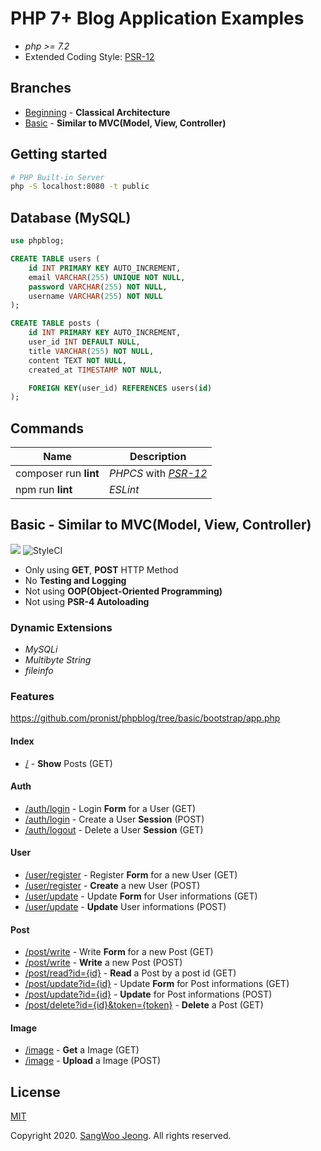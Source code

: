 # PHP 7+ Blog Application Examples

* *php >= 7.2*
* Extended Coding Style: [PSR-12](https://www.php-fig.org/psr/psr-12/)

## Branches

* [Beginning](https://github.com/pronist/phpblog/tree/beginning) - **Classical Architecture**
* [Basic](https://github.com/pronist/phpblog/tree/basic) - **Similar to MVC(Model, View, Controller)**

## Getting started

```bash
# PHP Built-in Server
php -S localhost:8080 -t public
```

## Database (MySQL)

```sql
use phpblog;

CREATE TABLE users (
    id INT PRIMARY KEY AUTO_INCREMENT,
    email VARCHAR(255) UNIQUE NOT NULL,
    password VARCHAR(255) NOT NULL,
    username VARCHAR(255) NOT NULL
);

CREATE TABLE posts (
    id INT PRIMARY KEY AUTO_INCREMENT,
    user_id INT DEFAULT NULL,
    title VARCHAR(255) NOT NULL,
    content TEXT NOT NULL,
    created_at TIMESTAMP NOT NULL,

    FOREIGN KEY(user_id) REFERENCES users(id)
);
```

## Commands

Name|Description|
----|-----------|
composer run **lint**|*PHPCS* with *[PSR-12](https://www.php-fig.org/psr/psr-12/)*
npm run **lint**|*ESLint*

## Basic - Similar to MVC(Model, View, Controller)

<p>
    <img src="https://travis-ci.com/pronist/phpblog.svg?branch=basic">
    <img src="https://github.styleci.io/repos/231950937/shield?branch=basic" alt="StyleCI">
</p>

* Only using **GET**, **POST** HTTP Method
* No **Testing and Logging**
* Not using **OOP(Object-Oriented Programming)**
* Not using **PSR-4 Autoloading**

### Dynamic Extensions

* *MySQLi*
* *Multibyte String*
* *fileinfo*

### Features

<https://github.com/pronist/phpblog/tree/basic/bootstrap/app.php>

#### Index

* [/](https://github.com/pronist/phpblog/blob/basic/controllers/index.php#L8) - **Show** Posts (GET)

#### Auth

* [/auth/login](https://github.com/pronist/phpblog/blob/basic/controllers/auth.php#L6) - Login **Form** for a User (GET)
* [/auth/login](https://github.com/pronist/phpblog/blob/basic/controllers/auth.php#L16) - Create a User **Session** (POST)
* [/auth/logout](https://github.com/pronist/phpblog/blob/basic/controllers/auth.php#L34) - Delete a User **Session** (GET)

#### User

* [/user/register](https://github.com/pronist/phpblog/blob/basic/controllers/user.php#L6) - Register **Form** for a new User (GET)
* [/user/register](https://github.com/pronist/phpblog/blob/basic/controllers/user.php#L16) - **Create** a new User (POST)
* [/user/update](https://github.com/pronist/phpblog/blob/basic/controllers/user.php#L26) - Update **Form** for User informations (GET)
* [/user/update](https://github.com/pronist/phpblog/blob/basic/controllers/user.php#L39) - **Update** User informations (POST)

#### Post

* [/post/write](https://github.com/pronist/phpblog/blob/basic/controllers/post.php#L6) - Write **Form** for a new Post (GET)
* [/post/write](https://github.com/pronist/phpblog/blob/basic/controllers/post.php#L16) - **Write** a new Post (POST)
* [/post/read?id={id}](https://github.com/pronist/phpblog/blob/basic/controllers/post.php#L30) - **Read** a Post by a post id (GET)
* [/post/update?id={id}](https://github.com/pronist/phpblog/blob/basic/controllers/post.php#L43) - Update **Form** for Post informations (GET)
* [/post/update?id={id}](https://github.com/pronist/phpblog/blob/basic/controllers/post.php#L57) - **Update** for Post informations (POST)
* [/post/delete?id={id}&token={token}](https://github.com/pronist/phpblog/blob/basic/controllers/post.php#L70) - **Delete** a Post (GET)

#### Image

* [/image](https://github.com/pronist/phpblog/blob/basic/controllers/image.php#L32) - **Get** a Image (GET)
* [/image](https://github.com/pronist/phpblog/blob/basic/controllers/image.php#L6) - **Upload** a Image (POST)

## License

[MIT](https://github.com/pronist/phpblog/blob/basic/LICENSE)

Copyright 2020. [SangWoo Jeong](https://github.com/pronist). All rights reserved.
